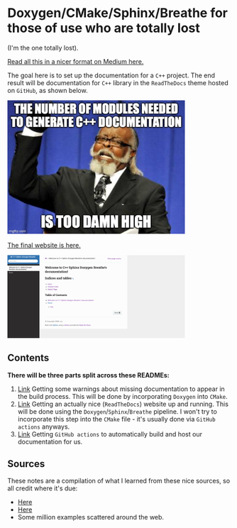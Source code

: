 # Doxygen/CMake/Sphinx/Breathe for those of use who are totally lost

(I'm the one totally lost).

[Read all this in a nicer format on Medium here.](https://medium.com/practical-coding/c-documentation-with-doxygen-cmake-sphinx-breathe-for-those-of-use-who-are-totally-lost-7d555386fe13)

The goal here is to set up the documentation for a `C++` project. The end result will be documentation for `C++` library in the `ReadTheDocs` theme hosted on `GitHub`, as shown below.

<img src="readme_figures/header.jpg" alt="drawing" width="400"/>

[The final website is here.](https://smrfeld.github.io/cpp_doxygen_sphinx)

<img src="readme_figures/pic3.png" alt="drawing" width="400"/>

## Contents

**There will be three parts split across these READMEs:**

1. [Link](README_doxygen.md) Getting some warnings about missing documentation to appear in the build process. This will be done by incorporating `Doxygen` into `CMake`.
2. [Link](README_sphinx.md) Getting an actually nice (`ReadTheDocs`) website up and running. This will be done using the `Doxygen`/`Sphinx`/`Breathe` pipeline. I won't try to incorporate this step into the `CMake` file - it's usually done via `GitHub actions` anyways.
3. [Link](README_github.md) Getting `GitHub actions` to automatically build and host our documentation for us.

## Sources

These notes are a compilation of what I learned from these nice sources, so all credit where it's due:
* [Here](https://devblogs.microsoft.com/cppblog/clear-functional-c-documentation-with-sphinx-breathe-doxygen-cmake/)
* [Here](https://vicrucann.github.io/tutorials/quick-cmake-doxygen/)
* Some million examples scattered around the web.
